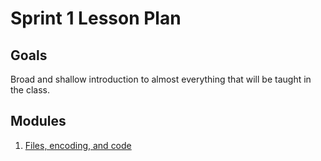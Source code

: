 # Sprint 1 Lesson Plan

## Goals
Broad and shallow introduction to almost everything that will be taught in the class.

## Modules
1. [Files, encoding, and code](../modules/files-encoding-and-code)
